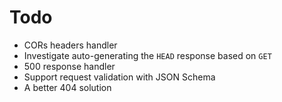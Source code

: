 # Todo

* CORs headers handler
* Investigate auto-generating the `HEAD` response based on `GET`
* 500 response handler
* Support request validation with JSON Schema
* A better 404 solution

